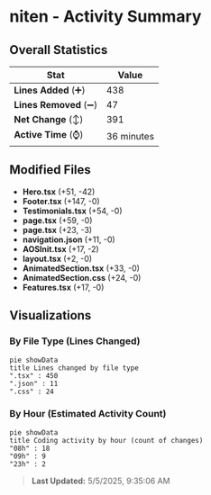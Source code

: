 # niten - Activity Summary 

## Overall Statistics

| Stat                   | Value                                                             |
| ---------------------- | ----------------------------------------------------------------- |
| **Lines Added** (➕)   | 438                                          |
| **Lines Removed** (➖) | 47                                        |
| **Net Change** (↕)    | 391                |
| **Active Time** (⌚)   | 36 minutes |


## Modified Files
- **Hero.tsx** (+51, -42)
- **Footer.tsx** (+147, -0)
- **Testimonials.tsx** (+54, -0)
- **page.tsx** (+59, -0)
- **page.tsx** (+23, -3)
- **navigation.json** (+11, -0)
- **AOSInit.tsx** (+17, -2)
- **layout.tsx** (+2, -0)
- **AnimatedSection.tsx** (+33, -0)
- **AnimatedSection.css** (+24, -0)
- **Features.tsx** (+17, -0)

## Visualizations

### By File Type (Lines Changed)

```mermaid
pie showData
title Lines changed by file type
".tsx" : 450
".json" : 11
".css" : 24
```

### By Hour (Estimated Activity Count)

```mermaid
pie showData
title Coding activity by hour (count of changes)
"08h" : 18
"09h" : 9
"23h" : 2
```


> **Last Updated:** 5/5/2025, 9:35:06 AM